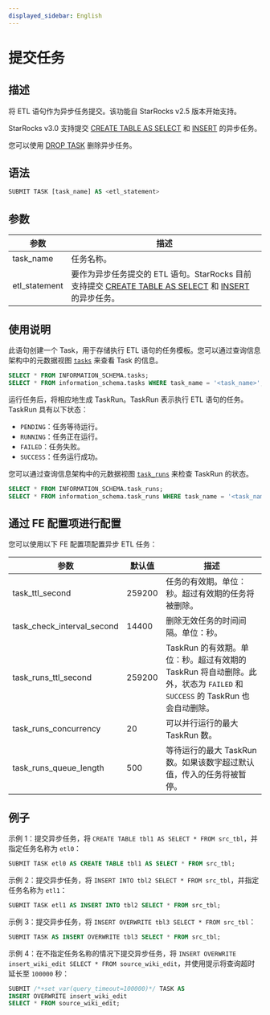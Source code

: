 ```yaml
---
displayed_sidebar: English
---
```


# 提交任务

## 描述

将 ETL 语句作为异步任务提交。该功能自 StarRocks v2.5 版本开始支持。

StarRocks v3.0 支持提交 [CREATE TABLE AS SELECT](../data-definition/CREATE_TABLE_AS_SELECT.md) 和 [INSERT](./INSERT.md) 的异步任务。

您可以使用 [DROP TASK](./DROP_TASK.md) 删除异步任务。

## 语法

```SQL
SUBMIT TASK [task_name] AS <etl_statement>
```

## 参数

| **参数** | **描述**                                              |
| ------------- | ------------------------------------------------------------ |
| task_name     | 任务名称。                                               |
| etl_statement | 要作为异步任务提交的 ETL 语句。StarRocks 目前支持提交 [CREATE TABLE AS SELECT](../data-definition/CREATE_TABLE_AS_SELECT.md) 和 [INSERT](./INSERT.md) 的异步任务。 |

## 使用说明

此语句创建一个 Task，用于存储执行 ETL 语句的任务模板。您可以通过查询信息架构中的元数据视图 [`tasks`](../../../reference/information_schema/tasks.md) 来查看 Task 的信息。

```SQL
SELECT * FROM INFORMATION_SCHEMA.tasks;
SELECT * FROM information_schema.tasks WHERE task_name = '<task_name>';
```

运行任务后，将相应地生成 TaskRun。TaskRun 表示执行 ETL 语句的任务。TaskRun 具有以下状态：

- `PENDING`：任务等待运行。
- `RUNNING`：任务正在运行。
- `FAILED`：任务失败。
- `SUCCESS`：任务运行成功。

您可以通过查询信息架构中的元数据视图 [`task_runs`](../../../reference/information_schema/task_runs.md) 来检查 TaskRun 的状态。

```SQL
SELECT * FROM INFORMATION_SCHEMA.task_runs;
SELECT * FROM information_schema.task_runs WHERE task_name = '<task_name>';
```

## 通过 FE 配置项进行配置

您可以使用以下 FE 配置项配置异步 ETL 任务：

| **参数**              | **默认值** | **描述**                                              |
| -------------------------- | ----------------- | ------------------------------------------------------------ |
| task_ttl_second            | 259200            | 任务的有效期。单位：秒。超过有效期的任务将被删除。 |
| task_check_interval_second | 14400             | 删除无效任务的时间间隔。单位：秒。    |
| task_runs_ttl_second       | 259200            | TaskRun 的有效期。单位：秒。超过有效期的 TaskRun 将自动删除。此外，状态为 `FAILED` 和 `SUCCESS` 的 TaskRun 也会自动删除。 |
| task_runs_concurrency      | 20                | 可以并行运行的最大 TaskRun 数。  |
| task_runs_queue_length     | 500               | 等待运行的最大 TaskRun 数。如果该数字超过默认值，传入的任务将被暂停。 |

## 例子

示例 1：提交异步任务，将 `CREATE TABLE tbl1 AS SELECT * FROM src_tbl`，并指定任务名称为 `etl0`：

```SQL
SUBMIT TASK etl0 AS CREATE TABLE tbl1 AS SELECT * FROM src_tbl;
```

示例 2：提交异步任务，将 `INSERT INTO tbl2 SELECT * FROM src_tbl`，并指定任务名称为 `etl1`：

```SQL
SUBMIT TASK etl1 AS INSERT INTO tbl2 SELECT * FROM src_tbl;
```

示例 3：提交异步任务，将 `INSERT OVERWRITE tbl3 SELECT * FROM src_tbl`：

```SQL
SUBMIT TASK AS INSERT OVERWRITE tbl3 SELECT * FROM src_tbl;
```

示例 4：在不指定任务名称的情况下提交异步任务，将 `INSERT OVERWRITE insert_wiki_edit SELECT * FROM source_wiki_edit`，并使用提示将查询超时延长至 `100000` 秒：

```SQL
SUBMIT /*+set_var(query_timeout=100000)*/ TASK AS
INSERT OVERWRITE insert_wiki_edit
SELECT * FROM source_wiki_edit;
```
